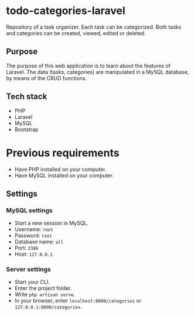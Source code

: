 # todo-categories-laravel
Repository of a task organizer. Each task can be categorized. Both tasks and categories can be created, viewed, edited or deleted.

## Purpose
The purpose of this web application is to learn about the features of Laravel. The data (tasks, categories) are manipulated in a MySQL database, by means of the CRUD functions.

## Tech stack
* PHP
* Laravel
* MySQL
* Bootstrap

# Previous requirements
- Have PHP installed on your computer.
- Have MySQL installed on your computer.

## Settings
### MySQL settings
- Start a new session in MySQL.
- Username: `root`
- Password: `root`
- Database name: `all`
- Port: `3306`
- Host: `127.0.0.1`

### Server settings
- Start your CLI.
- Enter the project folder.
- Write `php artisan serve`.
- In your browser, enter `localhost:8000/categories` or `127.0.0.1:8000/categories`.
